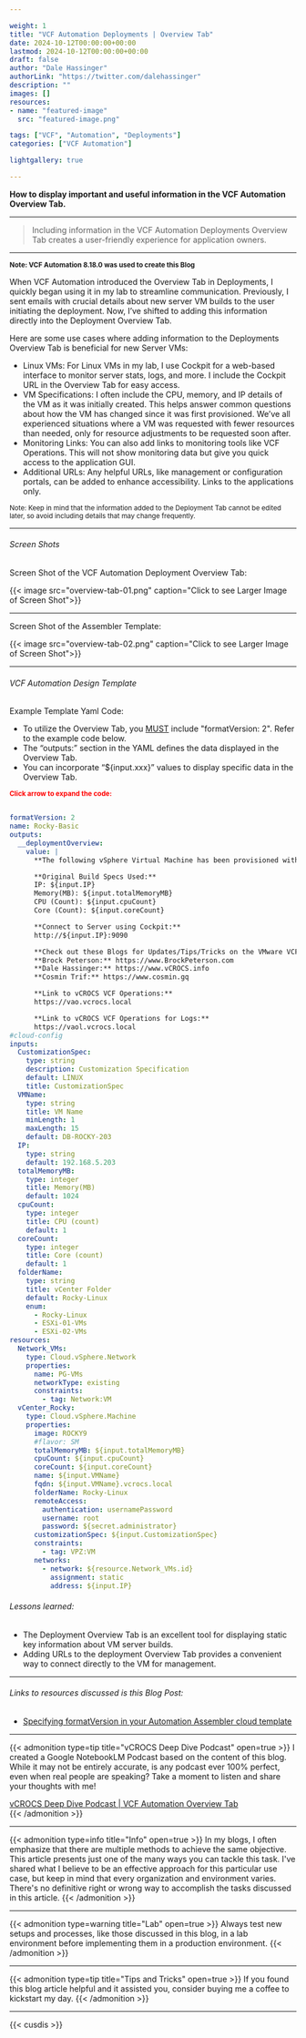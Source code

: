 ```yaml
---

weight: 1
title: "VCF Automation Deployments | Overview Tab"
date: 2024-10-12T00:00:00+00:00
lastmod: 2024-10-12T00:00:00+00:00
draft: false
author: "Dale Hassinger"
authorLink: "https://twitter.com/dalehassinger"
description: ""
images: []
resources:
- name: "featured-image"
  src: "featured-image.png"

tags: ["VCF", "Automation", "Deployments"]
categories: ["VCF Automation"]

lightgallery: true

---
```


**How to display important and useful information in the VCF Automation Overview Tab.**

<!--more-->

---

>Including information in the VCF Automation Deployments Overview Tab creates a user-friendly experience for application owners.

---

<small>**Note: VCF Automation 8.18.0 was used to create this Blog**</small>  

When VCF Automation introduced the Overview Tab in Deployments, I quickly began using it in my lab to streamline communication. Previously, I sent emails with crucial details about new server VM builds to the user initiating the deployment. Now, I’ve shifted to adding this information directly into the Deployment Overview Tab.  

Here are some use cases where adding information to the Deployments Overview Tab is beneficial for new Server VMs:  

* Linux VMs: For Linux VMs in my lab, I use Cockpit for a web-based interface to monitor server stats, logs, and more. I include the Cockpit URL in the Overview Tab for easy access.  
* VM Specifications: I often include the CPU, memory, and IP details of the VM as it was initially created. This helps answer common questions about how the VM has changed since it was first provisioned. We’ve all experienced situations where a VM was requested with fewer resources than needed, only for resource adjustments to be requested soon after.  
* Monitoring Links: You can also add links to monitoring tools like VCF Operations. This will not show monitoring data but give you quick access to the application GUI.  
* Additional URLs: Any helpful URLs, like management or configuration portals, can be added to enhance accessibility. Links to the applications only.  

<small>Note: Keep in mind that the information added to the Deployment Tab cannot be edited later, so avoid including details that may change frequently.</small>

---

###### Screen Shots  

Screen Shot of the VCF Automation Deployment Overview Tab:

{{< image src="overview-tab-01.png" caption="Click to see Larger Image of Screen Shot">}}  

---

Screen Shot of the Assembler Template:

{{< image src="overview-tab-02.png" caption="Click to see Larger Image of Screen Shot">}}  

---

###### VCF Automation Design Template

Example Template Yaml Code:  

* To utilize the Overview Tab, you <u>MUST</u> include "formatVersion: 2". Refer to the example code below.  
* The “outputs:” section in the YAML defines the data displayed in the Overview Tab.  
* You can incorporate “${input.xxx}” values to display specific data in the Overview Tab.  

<small><span style="color: red; font-weight: bold;">Click arrow to expand the code:</span></small>  
```yaml

formatVersion: 2
name: Rocky-Basic
outputs:
  __deploymentOverview:
    value: |
      **The following vSphere Virtual Machine has been provisioned with VMware VCF Automation.**  

      **Original Build Specs Used:**  
      IP: ${input.IP}  
      Memory(MB): ${input.totalMemoryMB}  
      CPU (Count): ${input.cpuCount}  
      Core (Count): ${input.coreCount}  

      **Connect to Server using Cockpit:**  
      http://${input.IP}:9090  

      **Check out these Blogs for Updates/Tips/Tricks on the VMware VCF Operations/Automation Products:**  
      **Brock Peterson:** https://www.BrockPeterson.com  
      **Dale Hassinger:** https://www.vCROCS.info  
      **Cosmin Trif:** https://www.cosmin.gq  

      **Link to vCROCS VCF Operations:**  
      https://vao.vcrocs.local  

      **Link to vCROCS VCF Operations for Logs:**  
      https://vaol.vcrocs.local  
#cloud-config
inputs:
  CustomizationSpec:
    type: string
    description: Customization Specification
    default: LINUX
    title: CustomizationSpec
  VMName:
    type: string
    title: VM Name
    minLength: 1
    maxLength: 15
    default: DB-ROCKY-203
  IP:
    type: string
    default: 192.168.5.203
  totalMemoryMB:
    type: integer
    title: Memory(MB)
    default: 1024
  cpuCount:
    type: integer
    title: CPU (count)
    default: 1
  coreCount:
    type: integer
    title: Core (count)
    default: 1
  folderName:
    type: string
    title: vCenter Folder
    default: Rocky-Linux
    enum:
      - Rocky-Linux
      - ESXi-01-VMs
      - ESXi-02-VMs
resources:
  Network_VMs:
    type: Cloud.vSphere.Network
    properties:
      name: PG-VMs
      networkType: existing
      constraints:
        - tag: Network:VM
  vCenter_Rocky:
    type: Cloud.vSphere.Machine
    properties:
      image: ROCKY9
      #flavor: SM
      totalMemoryMB: ${input.totalMemoryMB}
      cpuCount: ${input.cpuCount}
      coreCount: ${input.coreCount}
      name: ${input.VMName}
      fqdn: ${input.VMName}.vcrocs.local
      folderName: Rocky-Linux
      remoteAccess:
        authentication: usernamePassword
        username: root
        password: ${secret.administrator}
      customizationSpec: ${input.CustomizationSpec}
      constraints:
        - tag: VPZ:VM
      networks:
        - network: ${resource.Network_VMs.id}
          assignment: static
          address: ${input.IP}


```  



###### Lessons learned:

* The Deployment Overview Tab is an excellent tool for displaying static key information about VM server builds.  
* Adding URLs to the deployment Overview Tab provides a convenient way to connect directly to the VM for management.  

---

###### Links to resources discussed is this Blog Post: 

* [Specifying formatVersion in your Automation Assembler cloud template](https://docs.vmware.com/en/VMware-Aria-Automation/8.18/Using-Automation-Assembler/GUID-DFA8D0C2-AED5-4E44-A3F4-E4F6AD0FDE60.html)  


---

{{< admonition type=tip title="vCROCS Deep Dive Podcast" open=true >}}
I created a Google NotebookLM Podcast based on the content of this blog. While it may not be entirely accurate, is any podcast ever 100% perfect, even when real people are speaking? Take a moment to listen and share your thoughts with me!  

[vCROCS Deep Dive Podcast | VCF Automation Overview Tab](https://youtu.be/rRrZOXFLod8?si=k7eSEH5FQG8IyTR7)  
{{< /admonition >}}

---

{{< admonition type=info title="Info" open=true >}}
In my blogs, I often emphasize that there are multiple methods to achieve the same objective. This article presents just one of the many ways you can tackle this task. I've shared what I believe to be an effective approach for this particular use case, but keep in mind that every organization and environment varies. There's no definitive right or wrong way to accomplish the tasks discussed in this article.
{{< /admonition >}}

---

{{< admonition type=warning title="Lab" open=true >}}
Always test new setups and processes, like those discussed in this blog, in a lab environment before implementing them in a production environment.
{{< /admonition >}}

---

{{< admonition type=tip title="Tips and Tricks" open=true >}}
If you found this blog article helpful and it assisted you, consider buying me a coffee to kickstart my day.
{{< /admonition >}}

<center>
<script type="text/javascript" src="https://cdnjs.buymeacoffee.com/1.0.0/button.prod.min.js" data-name="bmc-button" data-slug="dalehassinger" data-color="#FFDD00" data-emoji=""  data-font="Cookie" data-text="Buy me a coffee" data-outline-color="#000000" data-font-color="#000000" data-coffee-color="#ffffff" ></script>
</center>

---

{{< cusdis >}}